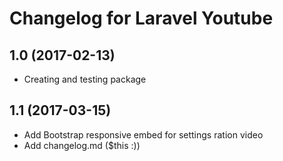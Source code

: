 # Changelog for Laravel Youtube

## 1.0 (2017-02-13)

- Creating and testing package

## 1.1 (2017-03-15)

- Add Bootstrap responsive embed for settings ration video
- Add changelog.md ($this :))
